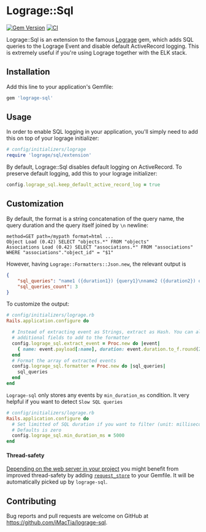 # Lograge::Sql

[![Gem Version](https://badge.fury.io/rb/lograge-sql.svg)](https://badge.fury.io/rb/lograge-sql)
[![CI](https://github.com/iMacTia/lograge-sql/actions/workflows/ci.yml/badge.svg)](https://github.com/iMacTia/lograge-sql/actions/workflows/ci.yml)

Lograge::Sql is an extension to the famous [Lograge](https://github.com/roidrage/lograge) gem, which adds SQL queries to the Lograge Event and disable default ActiveRecord logging.
This is extremely useful if you're using Lograge together with the ELK stack.

## Installation

Add this line to your application's Gemfile:

```ruby
gem 'lograge-sql'
```

## Usage

In order to enable SQL logging in your application, you'll simply need to add this on top of your lograge initializer:

```ruby
# config/initializers/lograge
require 'lograge/sql/extension'
```

By default, Lograge::Sql disables default logging on ActiveRecord. To preserve default logging, add this to your lograge initializer:

```ruby
config.lograge_sql.keep_default_active_record_log = true
```

## Customization

By default, the format is a string concatenation of the query name, the query duration and the query itself joined by `\n` newline:

```
method=GET path=/mypath format=html ...
Object Load (0.42) SELECT "objects.*" FROM "objects"
Associations Load (0.42) SELECT "associations.*" FROM "associations" WHERE "associations"."object_id" = "$1"
```

However, having `Lograge::Formatters::Json.new`, the relevant output is

```json
{
    "sql_queries": "name1 ({duration1}) {query1}\nname2 ({duration2}) query2 ...",
    "sql_queries_count": 3
}
```

To customize the output:

```ruby
# config/initializers/lograge.rb
Rails.application.configure do

  # Instead of extracting event as Strings, extract as Hash. You can also extract
  # additional fields to add to the formatter
  config.lograge_sql.extract_event = Proc.new do |event|
    { name: event.payload[:name], duration: event.duration.to_f.round(2), sql: event.payload[:sql] }
  end
  # Format the array of extracted events
  config.lograge_sql.formatter = Proc.new do |sql_queries|
    sql_queries
  end
end
```

`Lograge-sql` only stores any events by `min_duration_ms` condition.
It very helpful if you want to detect `Slow SQL queries`

```ruby
# config/initializers/lograge.rb
Rails.application.configure do
  # Set limitted of SQL duration if you want to filter (unit: milliseconds)
  # Defaults is zero
  config.lograge_sql.min_duration_ms = 5000
end
```

#### Thread-safety

[Depending on the web server in your project](https://github.com/steveklabnik/request_store#the-problem) you might benefit from improved thread-safety by adding [`request_store`](https://github.com/steveklabnik/request_store) to your Gemfile. It will be automatically picked up by `lograge-sql`.

## Contributing

Bug reports and pull requests are welcome on GitHub at https://github.com/iMacTia/lograge-sql.
